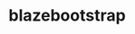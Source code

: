 <!-- this entire file is auto-generated -->

# blazebootstrap

<!-- optional markdown-notes-tree directory description starts here -->

<!-- optional markdown-notes-tree directory description ends here -->
